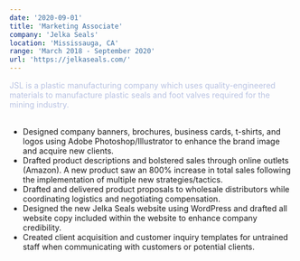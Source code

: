 ```yaml
---
date: '2020-09-01'
title: 'Marketing Associate'
company: 'Jelka Seals'
location: 'Mississauga, CA'
range: 'March 2018 - September 2020'
url: 'https://jelkaseals.com/'
---
```


<span style="color: #b8c2e2;">JSL is a plastic manufacturing company which uses quality-engineered materials to manufacture plastic seals and foot valves required for the mining industry.</span><br/><br/>

- Designed company banners, brochures, business cards, t-shirts, and logos using Adobe Photoshop/Illustrator to enhance the brand image and acquire new clients.
- Drafted product descriptions and bolstered sales through online outlets (Amazon). A new product saw an 800% increase in total sales following the implementation of multiple new strategies/tactics.
- Drafted and delivered product proposals to wholesale distributors while coordinating logistics and negotiating compensation.
- Designed the new Jelka Seals website using WordPress and drafted all website copy included within the website to enhance company credibility.
- Created client acquisition and customer inquiry templates for untrained staff when communicating with customers or potential clients.
